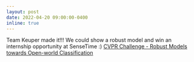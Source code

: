 ```yaml
---
layout: post
date: 2022-04-20 09:00:00-0400
inline: true
---
```


Team Keuper made it!!!  We could show a robust model and win an internship opportunity  at SenseTime :)  [CVPR Challenge - Robust Models towards Open-world Classification](https://aisafety.sensetime.com/#/intro)
